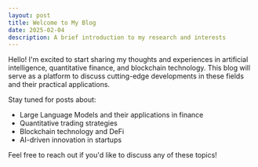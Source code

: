 ```yaml
---
layout: post
title: Welcome to My Blog
date: 2025-02-04
description: A brief introduction to my research and interests
---
```


Hello! I'm excited to start sharing my thoughts and experiences in artificial intelligence, quantitative finance, and blockchain technology. This blog will serve as a platform to discuss cutting-edge developments in these fields and their practical applications.

Stay tuned for posts about:
- Large Language Models and their applications in finance
- Quantitative trading strategies
- Blockchain technology and DeFi
- AI-driven innovation in startups

Feel free to reach out if you'd like to discuss any of these topics!
